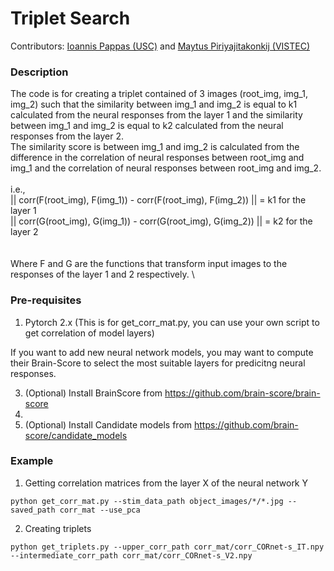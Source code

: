 # Triplet Search
Contributors: [Ioannis Pappas (USC)](https://scholar.google.co.uk/citations?user=M-zFg4kAAAAJ&hl=en) and [Maytus Piriyajitakonkij (VISTEC)](https://maytusp.com)
### Description
The code is for creating a triplet contained of 3 images (root_img, img_1, img_2) such that
the similarity between img_1 and img_2 is equal to k1 calculated from the neural responses from the layer 1 
and the similarity between img_1 and img_2 is equal to k2 calculated from the neural responses from the layer 2. \
The similarity score is between img_1 and img_2 is calculated from the difference in the correlation of neural responses between root_img and img_1
and the correlation of neural responses between root_img and img_2. 
\
\
i.e., 
\
|| corr(F(root_img), F(img_1)) - corr(F(root_img), F(img_2)) || = k1 for the layer 1
\
|| corr(G(root_img), G(img_1)) - corr(G(root_img), G(img_2)) || = k2 for the layer 2  
\
\
Where F and G are the functions that transform input images to the responses of the layer 1 and 2 respectively.
\

### Pre-requisites
1. Pytorch 2.x (This is for get_corr_mat.py, you can use your own script to get correlation of model layers)

If you want to add new neural network models, you may want to compute their Brain-Score to select the most suitable layers for predicitng neural responses.

3. (Optional) Install BrainScore from https://github.com/brain-score/brain-score
4. 
5. (Optional) Install Candidate models from https://github.com/brain-score/candidate_models


### Example
1. Getting correlation matrices from the layer X of the neural network Y 
```
python get_corr_mat.py --stim_data_path object_images/*/*.jpg --saved_path corr_mat --use_pca
```
2. Creating triplets
```
python get_triplets.py --upper_corr_path corr_mat/corr_CORnet-s_IT.npy --intermediate_corr_path corr_mat/corr_CORnet-s_V2.npy
```
